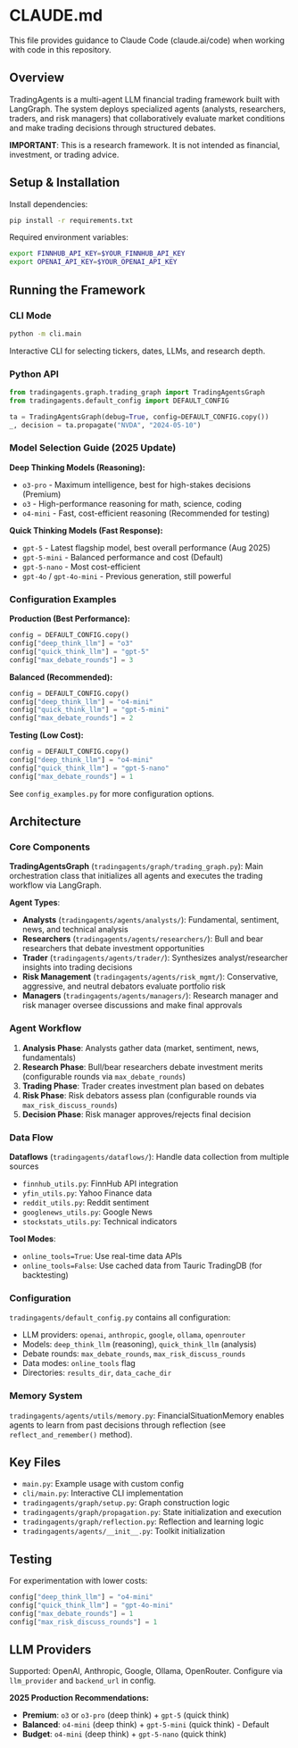 # CLAUDE.md

This file provides guidance to Claude Code (claude.ai/code) when working with code in this repository.

## Overview

TradingAgents is a multi-agent LLM financial trading framework built with LangGraph. The system deploys specialized agents (analysts, researchers, traders, and risk managers) that collaboratively evaluate market conditions and make trading decisions through structured debates.

**IMPORTANT**: This is a research framework. It is not intended as financial, investment, or trading advice.

## Setup & Installation

Install dependencies:
```bash
pip install -r requirements.txt
```

Required environment variables:
```bash
export FINNHUB_API_KEY=$YOUR_FINNHUB_API_KEY
export OPENAI_API_KEY=$YOUR_OPENAI_API_KEY
```

## Running the Framework

### CLI Mode
```bash
python -m cli.main
```
Interactive CLI for selecting tickers, dates, LLMs, and research depth.

### Python API
```python
from tradingagents.graph.trading_graph import TradingAgentsGraph
from tradingagents.default_config import DEFAULT_CONFIG

ta = TradingAgentsGraph(debug=True, config=DEFAULT_CONFIG.copy())
_, decision = ta.propagate("NVDA", "2024-05-10")
```

### Model Selection Guide (2025 Update)

**Deep Thinking Models (Reasoning):**
- `o3-pro` - Maximum intelligence, best for high-stakes decisions (Premium)
- `o3` - High-performance reasoning for math, science, coding
- `o4-mini` - Fast, cost-efficient reasoning (Recommended for testing)

**Quick Thinking Models (Fast Response):**
- `gpt-5` - Latest flagship model, best overall performance (Aug 2025)
- `gpt-5-mini` - Balanced performance and cost (Default)
- `gpt-5-nano` - Most cost-efficient
- `gpt-4o` / `gpt-4o-mini` - Previous generation, still powerful

### Configuration Examples

**Production (Best Performance):**
```python
config = DEFAULT_CONFIG.copy()
config["deep_think_llm"] = "o3"
config["quick_think_llm"] = "gpt-5"
config["max_debate_rounds"] = 3
```

**Balanced (Recommended):**
```python
config = DEFAULT_CONFIG.copy()
config["deep_think_llm"] = "o4-mini"
config["quick_think_llm"] = "gpt-5-mini"
config["max_debate_rounds"] = 2
```

**Testing (Low Cost):**
```python
config = DEFAULT_CONFIG.copy()
config["deep_think_llm"] = "o4-mini"
config["quick_think_llm"] = "gpt-5-nano"
config["max_debate_rounds"] = 1
```

See `config_examples.py` for more configuration options.

## Architecture

### Core Components

**TradingAgentsGraph** (`tradingagents/graph/trading_graph.py`): Main orchestration class that initializes all agents and executes the trading workflow via LangGraph.

**Agent Types**:
- **Analysts** (`tradingagents/agents/analysts/`): Fundamental, sentiment, news, and technical analysis
- **Researchers** (`tradingagents/agents/researchers/`): Bull and bear researchers that debate investment opportunities
- **Trader** (`tradingagents/agents/trader/`): Synthesizes analyst/researcher insights into trading decisions
- **Risk Management** (`tradingagents/agents/risk_mgmt/`): Conservative, aggressive, and neutral debators evaluate portfolio risk
- **Managers** (`tradingagents/agents/managers/`): Research manager and risk manager oversee discussions and make final approvals

### Agent Workflow

1. **Analysis Phase**: Analysts gather data (market, sentiment, news, fundamentals)
2. **Research Phase**: Bull/bear researchers debate investment merits (configurable rounds via `max_debate_rounds`)
3. **Trading Phase**: Trader creates investment plan based on debates
4. **Risk Phase**: Risk debators assess plan (configurable rounds via `max_risk_discuss_rounds`)
5. **Decision Phase**: Risk manager approves/rejects final decision

### Data Flow

**Dataflows** (`tradingagents/dataflows/`): Handle data collection from multiple sources
- `finnhub_utils.py`: FinnHub API integration
- `yfin_utils.py`: Yahoo Finance data
- `reddit_utils.py`: Reddit sentiment
- `googlenews_utils.py`: Google News
- `stockstats_utils.py`: Technical indicators

**Tool Modes**:
- `online_tools=True`: Use real-time data APIs
- `online_tools=False`: Use cached data from Tauric TradingDB (for backtesting)

### Configuration

`tradingagents/default_config.py` contains all configuration:
- LLM providers: `openai`, `anthropic`, `google`, `ollama`, `openrouter`
- Models: `deep_think_llm` (reasoning), `quick_think_llm` (analysis)
- Debate rounds: `max_debate_rounds`, `max_risk_discuss_rounds`
- Data modes: `online_tools` flag
- Directories: `results_dir`, `data_cache_dir`

### Memory System

`tradingagents/agents/utils/memory.py`: FinancialSituationMemory enables agents to learn from past decisions through reflection (see `reflect_and_remember()` method).

## Key Files

- `main.py`: Example usage with custom config
- `cli/main.py`: Interactive CLI implementation
- `tradingagents/graph/setup.py`: Graph construction logic
- `tradingagents/graph/propagation.py`: State initialization and execution
- `tradingagents/graph/reflection.py`: Reflection and learning logic
- `tradingagents/agents/__init__.py`: Toolkit initialization

## Testing

For experimentation with lower costs:
```python
config["deep_think_llm"] = "o4-mini"
config["quick_think_llm"] = "gpt-4o-mini"
config["max_debate_rounds"] = 1
config["max_risk_discuss_rounds"] = 1
```

## LLM Providers

Supported: OpenAI, Anthropic, Google, Ollama, OpenRouter. Configure via `llm_provider` and `backend_url` in config.

**2025 Production Recommendations:**
- **Premium**: `o3` or `o3-pro` (deep think) + `gpt-5` (quick think)
- **Balanced**: `o4-mini` (deep think) + `gpt-5-mini` (quick think) - Default
- **Budget**: `o4-mini` (deep think) + `gpt-5-nano` (quick think)